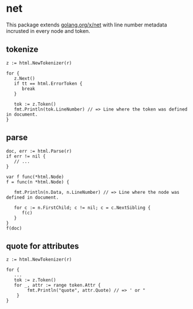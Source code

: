 # net
This package extends [golang.org/x/net](https://godoc.org/golang.org/x/net/html) with line number metadata incrusted in every node and token.

## tokenize
```
z := html.NewTokenizer(r)

for {
   z.Next()
   if tt == html.ErrorToken {
      break
   }
  
   tok := z.Token()
   fmt.Println(tok.LineNumber) // => Line where the token was defined in document.
}
```

## parse
```
doc, err := html.Parse(r)
if err != nil {
   // ...
}

var f func(*html.Node)
f = func(n *html.Node) {

   fmt.Println(n.Data, n.LineNumber) // => Line where the node was defined in document.
  
   for c := n.FirstChild; c != nil; c = c.NextSibling {
      f(c)
   }
}
f(doc)
```

## quote for attributes
```
z := html.NewTokenizer(r)

for {
   ...
   tok := z.Token()
   for _, attr := range token.Attr {
		fmt.Println("quote", attr.Quote) // => ' or "
	}
}
```
